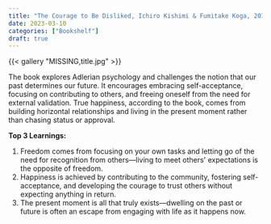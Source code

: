 ```yaml
---
title: "The Courage to Be Disliked, Ichiro Kishimi & Fumitake Koga, 2013"
date: 2023-03-10
categories: ["Bookshelf"]
draft: true
---
```


{{< gallery "MISSING,title.jpg" >}}

The book explores Adlerian psychology and challenges the notion that our past determines our future. It encourages embracing self-acceptance, focusing on contributing to others, and freeing oneself from the need for external validation. True happiness, according to the book, comes from building horizontal relationships and living in the present moment rather than chasing status or approval.

**Top 3 Learnings:**

1. Freedom comes from focusing on your own tasks and letting go of the need for recognition from others—living to meet others' expectations is the opposite of freedom.
2. Happiness is achieved by contributing to the community, fostering self-acceptance, and developing the courage to trust others without expecting anything in return.
3. The present moment is all that truly exists—dwelling on the past or future is often an escape from engaging with life as it happens now.
